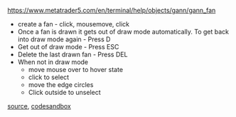 https://www.metatrader5.com/en/terminal/help/objects/gann/gann_fan

- create a fan - click, mousemove, click
- Once a fan is drawn it gets out of draw mode automatically. To get back into draw mode again - Press D
- Get out of draw mode - Press ESC
- Delete the last drawn fan - Press DEL
- When not in draw mode
	- move mouse over to hover state
	- click to select
	- move the edge circles
	- Click outside to unselect

[source](https://github.com/rrag/react-stockcharts/blob/master/docs/lib/charts/CandleStickChartWithGannFan.js), [codesandbox](https://codesandbox.io/s/github/rrag/react-stockcharts-examples2/tree/master/examples/CandleStickChartWithGannFan)
